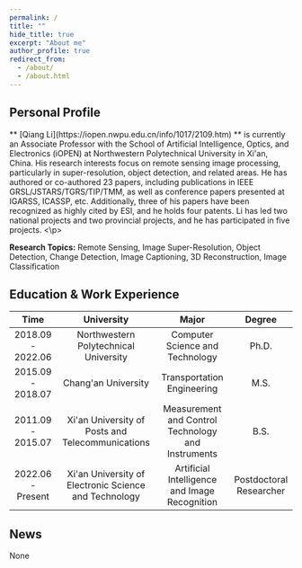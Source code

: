 ```yaml
---
permalink: /
title: ""
hide_title: true
excerpt: "About me"
author_profile: true
redirect_from: 
  - /about/
  - /about.html
---
```


Personal Profile  
-------  


<p class="justify-text"> ** [Qiang Li](https://iopen.nwpu.edu.cn/info/1017/2109.htm) ** is currently an Associate Professor with the School of Artificial Intelligence, Optics, and Electronics (iOPEN) at Northwestern Polytechnical University in Xi'an, China. His research interests focus on remote sensing image processing, particularly in super-resolution, object detection, and related areas. He has authored or co-authored 23 papers, including publications in IEEE GRSL/JSTARS/TGRS/TIP/TMM, as well as conference papers presented at IGARSS, ICASSP, etc. Additionally, three of his papers have been recognized as highly cited by ESI, and he holds four patents. Li has led two national projects and two provincial projects, and he has participated in five projects.  <\p>

**Research Topics:** Remote Sensing, Image Super-Resolution, Object Detection, Change Detection, Image Captioning, 3D Reconstruction, Image Classification
  
Education & Work Experience  
-------  
  
|Time           |University                                 |Major                            |Degree |
|:-----------------:|:-------------------------------------:|:-------------------------------:|:------------------------------:|
| 2018.09 - 2022.06 | Northwestern Polytechnical University | Computer Science and Technology | Ph.D. |
| 2015.09 - 2018.07 | Chang'an University | Transportation Engineering | M.S. |
| 2011.09 - 2015.07 | Xi'an University of Posts and Telecommunications | Measurement and Control Technology and Instruments | B.S. |
| 2022.06 - Present | Xi'an University of Electronic Science and Technology | Artificial Intelligence and Image Recognition | Postdoctoral Researcher |  
   
News
-------  

None

